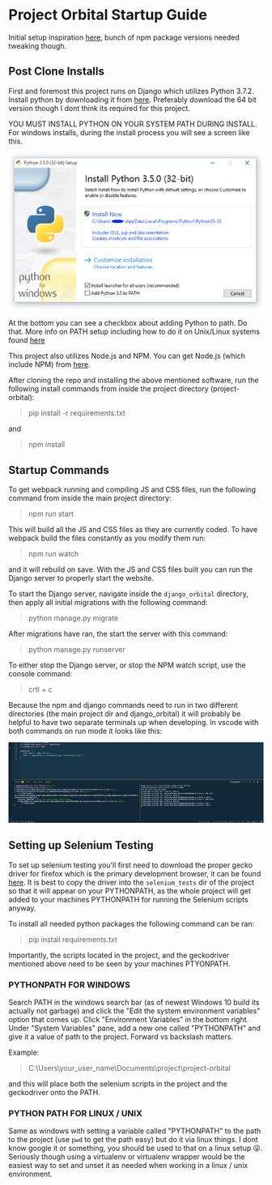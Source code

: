 # Project Orbital Startup Guide

Initial setup inspiration [here](https://medium.com/labcodes/configuring-django-with-react-4c599d1eae63), bunch of npm package versions needed tweaking though.

## Post Clone Installs

First and foremost this project runs on Django which utilizes Python 3.7.2. Install python by downloading it from [here](https://www.python.org/downloads/release/python-372/). Preferably download the 64 bit version though I dont think its required for this project.

YOU MUST INSTALL PYTHON ON YOUR SYSTEM PATH DURING INSTALL. For windows installs, during the install process you will see a screen like this.

![win_installer](/docs/images/win_installer.png)

At the bottom you can see a checkbox about adding Python to path. Do that. More info on PATH setup including how to do it on Unix/Linux systems found [here](https://www.tutorialspoint.com/python/python_environment.htm)

This project also utilizes Node.js and NPM. You can get Node.js (which include NPM) from [here](https://nodejs.org/en/).

After cloning the repo and installing the above mentioned software, run the following install commands from inside the project directory (project-orbital):

> pip install -r requirements.txt

and

> npm install

## Startup Commands

To get webpack running and compiling JS and CSS files, run the following command from inside the main project directory:

> npm run start

This will build all the JS and CSS files as they are currently coded. To have webpack build the files constantly as you modify them run:

> npm run watch

and it will rebuild on save. With the JS and CSS files built you can run the Django server to properly start the website.

To start the Django server, navigate inside the `django_orbital` directory, then apply all initial migrations with the following command:

> python manage.py migrate

After migrations have ran, the start the server with this command:

> python manage.py runserver

To either stop the Django server, or stop the NPM watch script, use the console command:

> crtl + c

Because the npm and django commands need to run in two different directories (the main project dir and django_orbital) it will probably be helpful to have two separate terminals up when developing. In vscode with both commands on run mode it looks like this:

![terms](/docs/images/terms.png)

## Setting up Selenium Testing

To set up selenium testing you'll first need to download the proper gecko driver for firefox which is the primary development browser, it can be found [here](https://github.com/mozilla/geckodriver/releases). It is best to copy the driver into the `selenium_tests` dir of the project so that it will appear on your PYTHONPATH, as the whole project will get added to your machines PYTHONPATH for running the Selenium scripts anyway.

To install all needed python packages the following command can be ran:

> pip install requirements.txt

Importantly, the scripts located in the project, and the geckodriver mentioned above need to be seen by your machines PTYONPATH.

### PYTHONPATH FOR WINDOWS

Search PATH in the windows search bar (as of newest Windows 10 build its actually not garbage) and click the "Edit the system environment variables" option that comes up. Click "Environment Variables" in the bottom right. Under "System Variables" pane, add a new one called "PYTHONPATH" and give it a value of path to the project. Forward vs backslash matters.

Example:
> C:\Users\your_user_name\Documents\project\project-orbital

and this will place both the selenium scripts in the project and the geckodriver onto the PATH.

### PYTHON PATH FOR LINUX / UNIX

Same as windows with setting a variable called "PYTHONPATH" to the path to the project (use `pwd` to get the path easy) but do it via linux things. I dont know google it or something, you should be used to that on a linux setup :stuck_out_tongue_winking_eye:. Seriously though using a virtualenv or virtualenv wrapper would be the easiest way to set and unset it as needed when working in a linux / unix environment.
